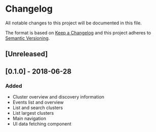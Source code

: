 # Changelog
All notable changes to this project will be documented in this file.

The format is based on [Keep a Changelog](http://keepachangelog.com/en/1.0.0/)
and this project adheres to [Semantic Versioning](http://semver.org/spec/v2.0.0.html).

## [Unreleased]

## [0.1.0] - 2018-06-28
### Added
- Cluster overview and discovery information
- Events list and overview
- List and search clusters
- List largest clusters
- Main navigation
- UI data fetching component
